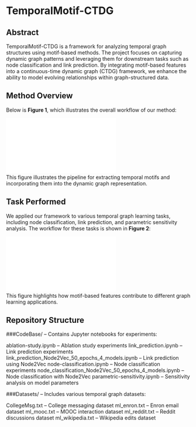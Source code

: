 # TemporalMotif-CTDG
## Abstract  
TemporalMotif-CTDG is a framework for analyzing temporal graph structures using motif-based methods. The project focuses on capturing dynamic graph patterns and leveraging them for downstream tasks such as node classification and link prediction. By integrating motif-based features into a continuous-time dynamic graph (CTDG) framework, we enhance the ability to model evolving relationships within graph-structured data.
## Method Overview  
Below is **Figure 1**, which illustrates the overall workflow of our method:  

![Method Overview](images/Temporal_Graph.pdf)  
This figure illustrates the pipeline for extracting temporal motifs and incorporating them into the dynamic graph representation.

## Task Performed
We applied our framework to various temporal graph learning tasks, including node classification, link prediction, and parametric sensitivity analysis. The workflow for these tasks is shown in **Figure 2**:

![Task Workflow](images/downstream2.pdf)  
This figure highlights how motif-based features contribute to different graph learning applications.

## Repository Structure
###CodeBase/ – Contains Jupyter notebooks for experiments:

ablation-study.ipynb – Ablation study experiments
link_prediction.ipynb – Link prediction experiments
link_prediction_Node2Vec_50_epochs_4_models.ipynb – Link prediction using Node2Vec
node-classification.ipynb – Node classification experiments
node_classification_Node2Vec_50_epochs_4_models.ipynb – Node classification with Node2Vec
parametric-sensitivity.ipynb – Sensitivity analysis on model parameters

###Datasets/ – Includes various temporal graph datasets:

CollegeMsg.txt – College messaging dataset
ml_enron.txt – Enron email dataset
ml_mooc.txt – MOOC interaction dataset
ml_reddit.txt – Reddit discussions dataset
ml_wikipedia.txt – Wikipedia edits dataset
